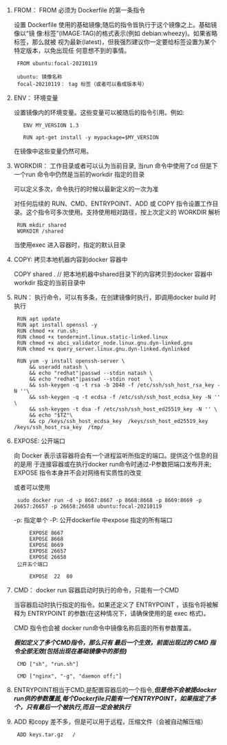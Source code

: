 1. FROM： FROM 必须为 Dockerfile 的第一条指令

   设置 Dockerfile 使用的基础镜像;随后的指令皆执行于这个镜像之上。基础镜像以“镜 像:标签”(IMAGE:TAG)的格式表示(例如 debian:wheezy)。如果省略标签，那么就被 视为最新(latest)，但我强烈建议你一定要给标签设置为某个特定版本，以免出现任 何意想不到的事情。

        FROM ubuntu:focal-20210119

        ubuntu: 镜像名称
        focal-20210119： tag 标签（或者可以看成版本号）

2. ENV： 环境变量

    设置镜像内的环境变量。这些变量可以被随后的指令引用。例如:

          ENV MY_VERSION 1.3

          RUN apt-get install -y mypackage=$MY_VERSION

    在镜像中这些变量仍然可用。

3. WORKDIR： 工作目录或者可以认为当前目录, 当run 命令中使用了cd 但是下一个run 命令中仍然是当前的workdir 指定的目录

    可以定义多次，命令执行的时候以最新定义的一次为准

   对任何后续的 RUN、CMD、ENTRYPOINT、ADD 或 COPY 指令设置工作目录。这个指令可多次使用。支持使用相对路径，按上次定义的 WORKDIR 解析

        RUN mkdir shared
        WORKDIR /shared

    当使用exec 进入容器时，指定的默认目录

4. COPY: 拷贝本地机器内容到docker 容器中

    COPY shared .  // 把本地机器中shared目录下的内容拷贝到docker 容器中workdir 指定的当前目录中

5. RUN： 执行命令，可以有多条，在创建镜像时执行，即调用docker build 时执行

        RUN apt update
        RUN apt install openssl -y
        RUN chmod +x run.sh;
        RUN chmod +x tendermint.linux.static-linked.linux
        RUN chmod +x abci_validator_node.linux.gnu.dyn-linked.gnu
        RUN chmod +x query_server.linux.gnu.dyn-linked.dynlinked

        RUN yum -y install openssh-server \
            && useradd natash \
            && echo "redhat"|passwd --stdin natash \
            && echo "redhat"|passwd --stdin root   \
            && ssh-keygen -q -t rsa -b 2048 -f /etc/ssh/ssh_host_rsa_key -N ''\
            && ssh-keygen -q -t ecdsa -f /etc/ssh/ssh_host_ecdsa_key -N '' \
            && ssh-keygen -t dsa -f /etc/ssh/ssh_host_ed25519_key -N '' \
            && echo "$TZ"\
            && cp /keys/ssh_host_ecdsa_key  /keys/ssh_host_ed25519_key  /keys/ssh_host_rsa_key  /tmp/

6. EXPOSE: 公开端口

    向 Docker 表示该容器将会有一个进程监听所指定的端口。提供这个信息的目的是用 于连接容器或在执行docker run命令时通过-P参数把端口发布开来; EXPOSE 指令本身并不会对网络有实质性的改变

    或者可以使用

        sudo docker run -d -p 8667:8667 -p 8668:8668 -p 8669:8669 -p 26657:26657 -p 26658:26658 ubuntu:focal-20210119
    
    -p: 指定单个
    -P: 公开dockerfile 中expose 指定的所有端口

            EXPOSE 8667
            EXPOSE 8668
            EXPOSE 8669
            EXPOSE 26657
            EXPOSE 26658
        公开五个端口

            EXPOSE  22  80

7. CMD： docker run 容器启动时执行的命令，只能有一个CMD

   当容器启动时执行指定的指令。如果还定义了 ENTRYPOINT ，该指令将被解释为 ENTRYPOINT 的参数(在这种情况下，请确保使用的是 exec 格式)。
   
   CMD 指令也会被 docker run命令中镜像名称后面的所有参数覆盖。
   
   ***假如定义了多个CMD指令，那么只有 最后一个生效，前面出现过的 CMD 指令全部无效(包括出现在基础镜像中的那些)***

        CMD ["sh", "run.sh"]

        CMD ["nginx", "-g", "daemon off;"]

8. ENTRYPOINT相当于CMD,是配置容器后的一个指令,***但是他不会被提docker run供的参数覆盖,每个Dockerfile只能有一个ENTRYPOINT，如果指定了多个，只有最后一个被执行,而且一定会被执行***

9. ADD 和copy 差不多，但是可以用于远程，压缩文件（会被自动解压缩）

        ADD keys.tar.gz   /